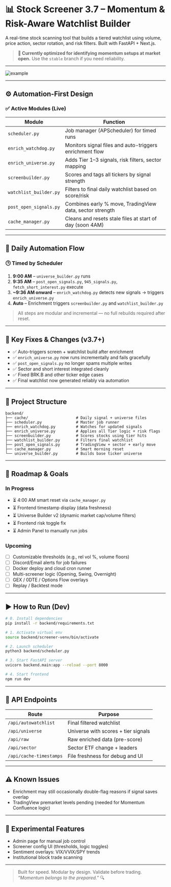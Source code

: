 # 📊 Stock Screener 3.7 – Momentum & Risk-Aware Watchlist Builder

A real-time stock scanning tool that builds a tiered watchlist using volume, price action, sector rotation, and risk filters. Built with FastAPI + Next.js.

> **🚀 Currently optimized for identifying momentum setups at market open.**
> Use the `stable` branch if you need reliability.

---

![example](https://github.com/user-attachments/assets/97ff525c-fe60-4af3-8952-d913e9e46a75)

---

## ⚙️ Automation-First Design

### ✅ Active Modules (Live)

| Module                 | Function                                                 |
| ---------------------- | -------------------------------------------------------- |
| `scheduler.py`         | Job manager (APScheduler) for timed runs                 |
| `enrich_watchdog.py`   | Monitors signal files and auto-triggers enrichment flow  |
| `enrich_universe.py`   | Adds Tier 1–3 signals, risk filters, sector mapping      |
| `screenbuilder.py`     | Scores and tags all tickers by signal strength           |
| `watchlist_builder.py` | Filters to final daily watchlist based on score/risk     |
| `post_open_signals.py` | Combines early % move, TradingView data, sector strength |
| `cache_manager.py`     | Cleans and resets stale files at start of day (soon 4AM) |

---

## 🔁 Daily Automation Flow

### 🕒 Timed by Scheduler

1. **9:00 AM** – `universe_builder.py` runs
2. **9:35 AM** – `post_open_signals.py`, `945_signals.py`, `fetch_short_interest.py` execute
3. **\~9:36 AM onward** – `enrich_watchdog.py` detects new signals → triggers `enrich_universe.py`
4. **Auto** – Enrichment triggers `screenbuilder.py` and `watchlist_builder.py`

> All steps are modular and incremental — no full rebuilds required after reset.

---

## 🚨 Key Fixes & Changes (v3.7+)

* ✅ Auto-triggers screen + watchlist build after enrichment
* ✅ `enrich_universe.py` now runs incrementally and fails gracefully
* ✅ `post_open_signals.py` no longer spams multiple writes
* ✅ Sector and short interest integrated cleanly
* ✅ Fixed BRK.B and other ticker edge cases
* ✅ Final watchlist now generated reliably via automation

---

## 📁 Project Structure

```
backend/
├── cache/                     # Daily signal + universe files
├── scheduler.py               # Master job runner
├── enrich_watchdog.py         # Watches for updated signals
├── enrich_universe.py         # Applies all Tier logic + risk flags
├── screenbuilder.py           # Scores stocks using tier hits
├── watchlist_builder.py       # Filters final watchlist
├── post_open_signals.py       # TradingView + sector + early move
├── cache_manager.py           # Smart morning reset
└── universe_builder.py        # Builds base ticker universe
```

---

## 🚧 Roadmap & Goals

### In Progress

* ⏳ 4:00 AM smart reset via `cache_manager.py`
* ⏳ Frontend timestamp display (data freshness)
* ⏳ Universe Builder v2 (dynamic market cap/volume filters)
* ⏳ Frontend risk toggle fix
* ⏳ Admin Panel to manually run jobs

### Upcoming

* [ ] Customizable thresholds (e.g., rel vol %, volume floors)
* [ ] Discord/Email alerts for job failures
* [ ] Docker deploy and cloud cron runner
* [ ] Multi-screener logic (Opening, Swing, Overnight)
* [ ] GEX / 0DTE / Options Flow overlays
* [ ] Replay / Backtest mode

---

## ▶️ How to Run (Dev)

```bash
# 0. Install dependencies
pip install -r backend/requirements.txt

# 1. Activate virtual env
source backend/screener-venv/bin/activate

# 2. Launch scheduler
python3 backend/scheduler.py

# 3. Start FastAPI server
uvicorn backend.main:app --reload --port 8000

# 4. Start frontend
npm run dev
```

---

## 📡 API Endpoints

| Route                   | Purpose                             |
| ----------------------- | ----------------------------------- |
| `/api/autowatchlist`    | Final filtered watchlist            |
| `/api/universe`         | Universe with scores + tier signals |
| `/api/raw`              | Raw enriched data (pre-score)       |
| `/api/sector`           | Sector ETF change + leaders         |
| `/api/cache-timestamps` | File freshness for debug and UI     |

---

## ⚠️ Known Issues

* Enrichment may still occasionally double-flag reasons if signal saves overlap
* TradingView premarket levels pending (needed for Momentum Confluence logic)

---

## 🧪 Experimental Features

* Admin page for manual job control
* Screener config UI (thresholds, logic toggles)
* Sentiment overlays: VIX/VVIX/SPY trends
* Institutional block trade scanning

---

> Built for speed. Modular by design. Validate before trading.
> *“Momentum belongs to the prepared.”* 🔍
